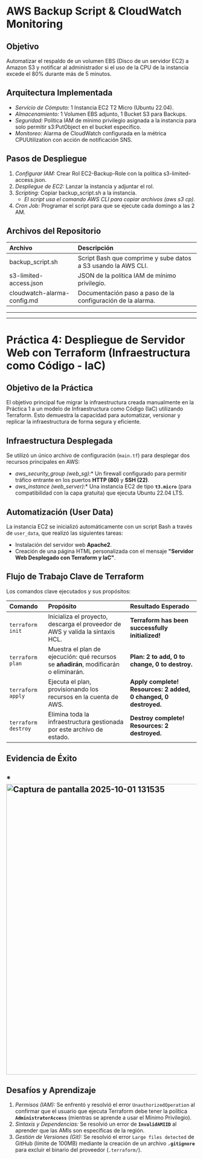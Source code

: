 
# **AWS Backup Script & CloudWatch Monitoring**

## **Objetivo**
Automatizar el respaldo de un volumen EBS (Disco de un servidor EC2) a Amazon S3 y notificar al administrador si el uso de la CPU de la instancia excede el 80% durante más de 5 minutos.

## **Arquitectura Implementada**

* *Servicio de Cómputo:* 1 Instancia EC2 T2 Micro (Ubuntu 22.04).
* *Almacenamiento:* 1 Volumen EBS adjunto, 1 Bucket S3 para Backups.
* *Seguridad:* Política IAM de mínimo privilegio asignada a la instancia para solo permitir s3:PutObject en el bucket específico.
* *Monitoreo:* Alarma de CloudWatch configurada en la métrica CPUUtilization con acción de notificación SNS.

## **Pasos de Despliegue**

1.  *Configurar IAM:* Crear Rol EC2-Backup-Role con la política s3-limited-access.json.
2.  *Despliegue de EC2:* Lanzar la instancia y adjuntar el rol.
3.  *Scripting:* Copiar backup_script.sh a la instancia.
    * *El script usa el comando AWS CLI para copiar archivos (aws s3 cp).*
4.  *Cron Job:* Programar el script para que se ejecute cada domingo a las 2 AM.

## **Archivos del Repositorio**

| Archivo | Descripción |
| :--- | :--- |
| backup_script.sh | Script Bash que comprime y sube datos a S3 usando la AWS CLI. |
| s3-limited-access.json | JSON de la política IAM de mínimo privilegio. |
| cloudwatch-alarma-config.md | Documentación paso a paso de la configuración de la alarma. |
-----
---
# **Práctica 4: Despliegue de Servidor Web con Terraform (Infraestructura como Código - IaC)**

## **Objetivo de la Práctica**
El objetivo principal fue migrar la infraestructura creada manualmente en la Práctica 1 a un modelo de Infraestructura como Código (IaC) utilizando Terraform. Esto demuestra la capacidad para automatizar, versionar y replicar la infraestructura de forma segura y eficiente.

## **Infraestructura Desplegada**
Se utilizó un único archivo de configuración (`main.tf`) para desplegar dos recursos principales en AWS:

* *aws_security_group (web_sg):** Un firewall configurado para permitir tráfico entrante en los puertos **HTTP (80)** y **SSH (22)**.
* *aws_instance (web_server):** Una instancia EC2 de tipo **`t3.micro`** (para compatibilidad con la capa gratuita) que ejecuta Ubuntu 22.04 LTS.

## **Automatización (User Data)**
La instancia EC2 se inicializó automáticamente con un script Bash a través de `user_data`, que realizó las siguientes tareas:
* Instalación del servidor web **Apache2**.
* Creación de una página HTML personalizada con el mensaje **"Servidor Web Desplegado con Terraform y IaC"**.

## **Flujo de Trabajo Clave de Terraform**

Los comandos clave ejecutados y sus propósitos:

| Comando | Propósito | Resultado Esperado |
| :--- | :--- | :--- |
| `terraform init` | Inicializa el proyecto, descarga el proveedor de AWS y valida la sintaxis HCL. | **Terraform has been successfully initialized!** |
| `terraform plan` | Muestra el plan de ejecución: qué recursos se **añadirán**, modificarán o eliminarán. | **Plan: 2 to add, 0 to change, 0 to destroy.** |
| `terraform apply` | Ejecuta el plan, provisionando los recursos en la cuenta de AWS. | **Apply complete! Resources: 2 added, 0 changed, 0 destroyed.** |
| `terraform destroy` | Elimina toda la infraestructura gestionada por este archivo de estado. | **Destroy complete! Resources: 2 destroyed.** |

## **Evidencia de Éxito**

*<img width="1365" height="767" alt="Captura de pantalla 2025-10-01 131535" src="https://github.com/user-attachments/assets/ccac2e0d-4836-4586-abe3-0373a6787f76" />
---

##  **Desafíos y Aprendizaje**
1.  *Permisos (IAM):* Se enfrentó y resolvió el error `UnauthorizedOperation` al confirmar que el usuario que ejecuta Terraform debe tener la política **`AdministratorAccess`** (mientras se aprende a usar el Mínimo Privilegio).
2.  *Sintaxis y Dependencias:* Se resolvió un error de **`InvalidAMIID`** al aprender que las AMIs son específicas de la región.
3.  *Gestión de Versiones (Git):* Se resolvió el error `Large files detected` de GitHub (límite de 100MB) mediante la creación de un archivo **`.gitignore`** para excluir el binario del proveedor (`.terraform/`).
